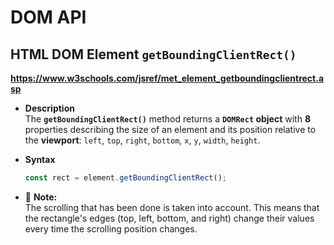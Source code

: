 # DOM API

## **HTML DOM Element `getBoundingClientRect()`**

**<https://www.w3schools.com/jsref/met_element_getboundingclientrect.asp>**

- **Description**  
The **`getBoundingClientRect()`** method returns a **`DOMRect` object** with **8** properties describing the size of an element and its position relative to the **viewport**: `left`, `top`, `right`, `bottom`, `x`, `y`, `width`, `height`.

- **Syntax**

  ```js
  const rect = element.getBoundingClientRect();
  ```

- :memo: **Note:**  
The scrolling that has been done is taken into account. This means that the rectangle's edges (top, left, bottom, and right) change their values every time the scrolling position changes.
